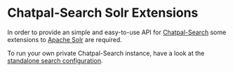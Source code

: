 # Chatpal-Search Solr Extensions

In order to provide an simple and easy-to-use API for [Chatpal-Search][chatpal] some extensions to 
[Apache Solr][solr] are required.

To run your own private Chatpal-Search instance, have a look at the [standalone search configuration][search-standalone].

[chatpal]: https://chatpal.io
[solr]: https://lucene.apache.org/solr
[search-standalone]: https://github.com/chatpal/chatpal-search-standalone
